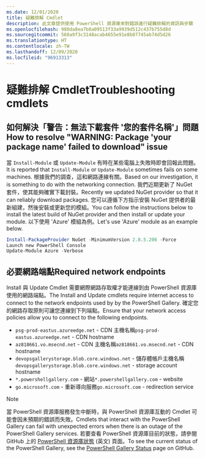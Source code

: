 ```yaml
---
ms.date: 12/01/2020
title: 疑難排解 Cmdlet
description: 此文章提供使用 PowerShell 資源庫來對錯誤進行疑難排解的資訊與步驟
ms.openlocfilehash: 980da8ea7b8a09513f33a9939d512c437b755d8d
ms.sourcegitcommit: 560a9f3c3148acab4655e91e8b07745ab74d5d26
ms.translationtype: HT
ms.contentlocale: zh-TW
ms.lasthandoff: 12/09/2020
ms.locfileid: "96913313"
---
```

# <a name="troubleshooting-cmdlets"></a><span data-ttu-id="f3c6c-103">疑難排解 Cmdlet</span><span class="sxs-lookup"><span data-stu-id="f3c6c-103">Troubleshooting cmdlets</span></span>

## <a name="how-to-resolve-warning-package-your-package-name-failed-to-download-issue"></a><span data-ttu-id="f3c6c-104">如何解決「警告：無法下載套件 '您的套件名稱'」問題</span><span class="sxs-lookup"><span data-stu-id="f3c6c-104">How to resolve "WARNING: Package 'your package name' failed to download" issue</span></span>

<span data-ttu-id="f3c6c-105">當 `Install-Module` 或 `Update-Module` 有時在某些電腦上失敗時即會回報此問題。</span><span class="sxs-lookup"><span data-stu-id="f3c6c-105">It is reported that `Install-Module` or `Update-Module` sometimes fails on some machines.</span></span> <span data-ttu-id="f3c6c-106">根據我們的調查，這和網路連線有關。</span><span class="sxs-lookup"><span data-stu-id="f3c6c-106">Based on our investigation, it is something to do with the networking connection.</span></span> <span data-ttu-id="f3c6c-107">我們近期更新了 NuGet 套件，使其能夠確實下載封裝。</span><span class="sxs-lookup"><span data-stu-id="f3c6c-107">Recently we updated NuGet provider so that it can reliably download packages.</span></span> <span data-ttu-id="f3c6c-108">您可以遵循下方指示安裝 NuGet 提供者的最新組建，然後安裝或更新您的模組。</span><span class="sxs-lookup"><span data-stu-id="f3c6c-108">You can follow the instructions below to install the latest build of NuGet provider and then install or update your module.</span></span> <span data-ttu-id="f3c6c-109">以下使用 'Azure' 模組為例。</span><span class="sxs-lookup"><span data-stu-id="f3c6c-109">Let's use 'Azure' module as an example below.</span></span>

```powershell
Install-PackageProvider NuGet -MinimumVersion 2.8.5.206 -Force
Launch new PowerShell Console
Update-Module Azure -Verbose
```

## <a name="required-network-endpoints"></a><span data-ttu-id="f3c6c-110">必要網路端點</span><span class="sxs-lookup"><span data-stu-id="f3c6c-110">Required network endpoints</span></span>

<span data-ttu-id="f3c6c-111">Install 與 Update Cmdlet 需要網際網路存取權才能連線到由 PowerShell 資源庫使用的網路端點。</span><span class="sxs-lookup"><span data-stu-id="f3c6c-111">The Install and Update cmdlets require internet access to connect to the network endpoints used by by the PowerShell Gallery.</span></span> <span data-ttu-id="f3c6c-112">確定您的網路存取原則可讓您連線到下列端點。</span><span class="sxs-lookup"><span data-stu-id="f3c6c-112">Ensure that your network access policies allow you to connect to the following endpoints.</span></span>

- <span data-ttu-id="f3c6c-113">`psg-prod-eastus.azureedge.net` - CDN 主機名稱</span><span class="sxs-lookup"><span data-stu-id="f3c6c-113">`psg-prod-eastus.azureedge.net` - CDN hostname</span></span>
- <span data-ttu-id="f3c6c-114">`az818661.vo.msecnd.net` - CDN 主機名稱</span><span class="sxs-lookup"><span data-stu-id="f3c6c-114">`az818661.vo.msecnd.net` - CDN hostname</span></span>
- <span data-ttu-id="f3c6c-115">`devopsgallerystorage.blob.core.windows.net` - 儲存體帳戶主機名稱</span><span class="sxs-lookup"><span data-stu-id="f3c6c-115">`devopsgallerystorage.blob.core.windows.net` - storage account hostname</span></span>
- <span data-ttu-id="f3c6c-116">`*.powershellgallery.com` - 網站</span><span class="sxs-lookup"><span data-stu-id="f3c6c-116">`*.powershellgallery.com` - website</span></span>
- <span data-ttu-id="f3c6c-117">`go.microsoft.com` - 重新導向服務</span><span class="sxs-lookup"><span data-stu-id="f3c6c-117">`go.microsoft.com` - redirection service</span></span>

> [!NOTE]
> <span data-ttu-id="f3c6c-118">當 PowerShell 資源庫服務發生中斷時，與 PowerShell 資源庫互動的 Cmdlet 可能會因未預期的錯誤而失敗。</span><span class="sxs-lookup"><span data-stu-id="f3c6c-118">Cmdlets that interact with the PowerShell Gallery can fail with unexpected errors when there is an outage of the PowerShell Gallery services.</span></span> <span data-ttu-id="f3c6c-119">若要查看 PowerShell 資源庫目前的狀態，請參閱 GitHub 上的 [PowerShell 資源庫狀態](https://github.com/PowerShell/PowerShellGallery/blob/master/psgallery_status.md) \(英文\) 頁面。</span><span class="sxs-lookup"><span data-stu-id="f3c6c-119">To see the current status of the PowerShell Gallery, see the [PowerShell Gallery Status](https://github.com/PowerShell/PowerShellGallery/blob/master/psgallery_status.md) page on GitHub.</span></span>
